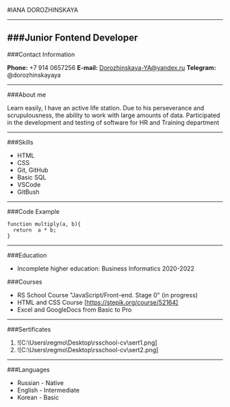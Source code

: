 #IANA DOROZHINSKAYA
*****************************
###Junior Fontend Developer
-----------------------------



###Contact Information

**Phone:** +7 914 0657256
**E-mail:** Dorozhinskaya-YA@yandex.ru
**Telegram:** @dorozhinskayaya

------------------------------

###About me

Learn easily, I have an active life station.
Due to his perseverance and scrupulousness, the ability to work with large amounts of data.
Participated in the development and testing of software for HR and Training department

------------------------------

###Skills
* HTML
* CSS
* Git, GitHub
* Basic SQL
* VSCode
* GitBush

------------------------------

###Code Example
```
function multiply(a, b){
  return  a * b;
}
```

------------------------------

###Education

* Incomplete higher education: Business Informatics 2020-2022

###Courses

* RS School Course "JavaScript/Front-end. Stage 0" (in progress)
* HTML and CSS Course [https://stepik.org/course/52164]
* Excel and GoogleDocs from Basic to Pro 

------------------------------

###Sertificates
1. ![C:\Users\regmo\Desktop\rsschool-cv\sert1.png]
2. ![C:\Users\regmo\Desktop\rsschool-cv\sert2.png]

------------------------------

###Languages

* Russian - Native
* English - Intermediate
* Korean - Basic


